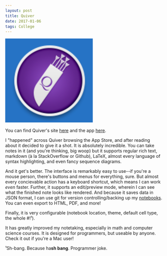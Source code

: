 ```yaml
---
layout: post
title: Quiver
date: 2017-01-06
tags: College
---
```


![Quiver](/images/QuiverIcon.png)

You can find Quiver's site [here][quiver] and the app [here][itunes].

I "happened" across Quiver browsing the App Store, and after reading about it
decided to give it a shot. It is absolutely incredible. You can take notes in it
(and you're thinking, big woop) but it supports regular rich text, markdown (à
la StackOverflow or Github), LaTeX, almost every language of syntax
highlighting, and even fancy sequence diagrams.

And it get's better. The interface is remarkably easy to use--if you're a mouse
person, there's buttons and menus for everything, sure. But almost every
concievable action has a keyboard shortcut, which means I can work *even*
faster. Further, it supports an edit/preview mode, wherein I can see what the
finished note looks like rendered. And because it saves data in JSON format, I
can use git for version controlling/backing up my [notebooks][notes]. You can
even export to HTML, PDF, and more!

Finally, it is very configurable (notebook location, theme, default cell type,
the whole #!¹).

It has greatly improved my notetaking, especially in math and computer science
courses. It is designed for programmers, but useable by anyone. Check it out if
you're a Mac user!

¹Sh-bang. Because ha**sh bang**. Programmer joke.

[quiver]: http://happenapps.com/#quiver
[itunes]: https://itunes.apple.com/app/quiver-programmers-notebook/id866773894?ls=1&mt=12
[notes]: https://github.com/benknoble/quiverNB
